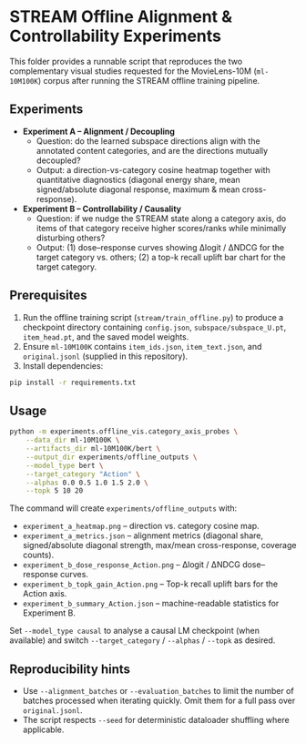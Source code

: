 # STREAM Offline Alignment & Controllability Experiments

This folder provides a runnable script that reproduces the two complementary visual studies requested for the MovieLens-10M (``ml-10M100K``) corpus after running the STREAM offline training pipeline.

## Experiments

* **Experiment A – Alignment / Decoupling**
  * Question: do the learned subspace directions align with the annotated content categories, and are the directions mutually decoupled?
  * Output: a direction-vs-category cosine heatmap together with quantitative diagnostics (diagonal energy share, mean signed/absolute diagonal response, maximum & mean cross-response).
* **Experiment B – Controllability / Causality**
  * Question: if we nudge the STREAM state along a category axis, do items of that category receive higher scores/ranks while minimally disturbing others?
  * Output: (1) dose–response curves showing Δlogit / ΔNDCG for the target category vs. others; (2) a top-k recall uplift bar chart for the target category.

## Prerequisites

1. Run the offline training script (``stream/train_offline.py``) to produce a checkpoint directory containing ``config.json``, ``subspace/subspace_U.pt``, ``item_head.pt``, and the saved model weights.
2. Ensure ``ml-10M100K`` contains ``item_ids.json``, ``item_text.json``, and ``original.jsonl`` (supplied in this repository).
3. Install dependencies:

```bash
pip install -r requirements.txt
```

## Usage

```bash
python -m experiments.offline_vis.category_axis_probes \
    --data_dir ml-10M100K \
    --artifacts_dir ml-10M100K/bert \
    --output_dir experiments/offline_outputs \
    --model_type bert \
    --target_category "Action" \
    --alphas 0.0 0.5 1.0 1.5 2.0 \
    --topk 5 10 20
```

The command will create ``experiments/offline_outputs`` with:

* ``experiment_a_heatmap.png`` – direction vs. category cosine map.
* ``experiment_a_metrics.json`` – alignment metrics (diagonal share, signed/absolute diagonal strength, max/mean cross-response, coverage counts).
* ``experiment_b_dose_response_Action.png`` – Δlogit / ΔNDCG dose–response curves.
* ``experiment_b_topk_gain_Action.png`` – Top-k recall uplift bars for the Action axis.
* ``experiment_b_summary_Action.json`` – machine-readable statistics for Experiment B.

Set ``--model_type causal`` to analyse a causal LM checkpoint (when available) and switch ``--target_category`` / ``--alphas`` / ``--topk`` as desired.

## Reproducibility hints

* Use ``--alignment_batches`` or ``--evaluation_batches`` to limit the number of batches processed when iterating quickly. Omit them for a full pass over ``original.jsonl``.
* The script respects ``--seed`` for deterministic dataloader shuffling where applicable.
